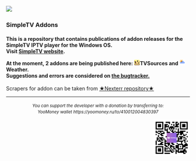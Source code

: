 ![](https://komarev.com/ghpvc/?username=BMSimple&label=PROFILE+VIEWS)
<h3> SimpleTV Addons </h3>
<h4>
<p>This is a repository that contains publications of addon releases for the SimpleTV IPTV player for the Windows OS.
</br>Visit <a href="http://sergeyvs.rf.gd/" >SimpleTV website</a>.
</p>
<p>At the moment, 2 addons are being published here: <img src="https://github.com/BMSimple/SimpleTV/blob/main/img/tvs_logo.png" height="16"/><b>TVSources</b> and <img src="https://github.com/BMSimple/SimpleTV/blob/main/img/weather_logo.png" height="16"/><b>Weather</b>.</br>
Suggestions and errors are considered on <a href="http://sergeyvs.rf.gd/bugtracker/view_all_bug_page.php"> the bugtracker.</a>
</p>
</h4>
<p>
Scrapers for addon can be taken from <a href="https://github.com/Nexterr-origin/simpleTV-Scripts">★Nexterr repository★</a>
</p>
<hr>
<p align="center">
<i><small >You can support the developer with a donation by transferring to:</br>
YooMoney wallet https://yoomoney.ru/to/410012004830397</br>
</small></i>
</p>
<p>
<img align="right" src="https://github.com/BMSimple/SimpleTV/blob/main/img/QR_YOUMONEY.png" height="100"/>
</p>

